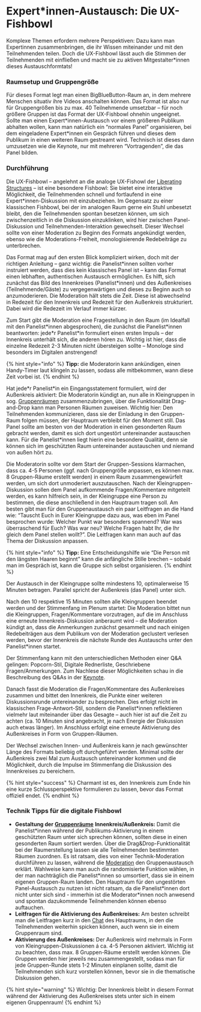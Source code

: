 # Expert\*innen-Austausch: Die UX- Fishbowl

Komplexe Themen erfordern mehrere Perspektiven: Dazu kann man Expertinnen zusammenbringen, die ihr Wissen miteinander und mit den Teilnehmenden teilen. Doch die UX-Fishbowl lässt auch die Stimmen der Teilnehmenden mit einfließen und macht sie zu aktiven Mitgestalter\*innen dieses Austauschformtats!

### **Raumsetup und Gruppengröße**

Für dieses Format legt man einen BigBlueButton-Raum an, in dem mehrere Menschen situativ ihre Videos anschalten können. Das Format ist also nur für Gruppengrößen bis zu max. 40 Teilnehmende umsetzbar – für noch größere Gruppen ist das Format der UX-Fishbowl ohnehin ungeeignet.  
Sollte man einen Expert\*innen-Austausch vor einem größeren Publikum abhalten wollen, kann man natürlich ein “normales Panel” organisieren, bei dem eingeladene Expert\*innen ein Gespräch führen und dieses dem Publikum in einen weiteren Raum gestreamt wird. Technisch ist dieses dann umzusetzen wie die Keynote, nur mit mehreren “Vortragenden”, die das Panel bilden.  


### **Durchführung**

Die UX-Fishbowl – angelehnt an die analoge UX-Fishowl der [Liberating Structures](https://liberatingstructures.de/liberating-structures-menue/user-experience-fishbowl/) – ist eine besondere Fishbowl: Sie bietet eine interaktive Möglichkeit, die Teilnehmenden schnell und fortlaufend in eine Expert\*innen-Diskussion mit einzubeziehen. Im Gegensatz zu einer klassischen Fishbowl, bei der im analogen Raum gerne ein Stuhl unbesetzt bleibt, den die Teilnehmenden spontan besetzen können, um sich zwischenzeitlich in die Diskussion einzuklinken, wird hier zwischen Panel-Diskussion und Teilnehmenden-Interaktion gewechselt. Dieser Wechsel sollte von einer Moderation zu Beginn des Formats angekündigt werden, ebenso wie die Moderations-Freiheit, monologisierende Redebeiträge zu unterbrechen.

Das Format mag auf den ersten Blick kompliziert wirken, doch mit der richtigen Anleitung – ganz wichtig: die Panelist\*innen sollten vorher instruiert werden, dass dies kein klassisches Panel ist – kann das Format einen lebhaften, authentischen Austausch ermöglichen. Es hilft, sich zunächst das Bild des Innenkreises \(Panelist\*innen\) und des Außenkreises \(Teilnehmende/Gäste\) zu vergegenwärtigen und dieses zu Beginn auch so anzumoderieren. Die Moderation hält stets die Zeit. Diese ist abwechselnd in Redezeit für den Innenkreis und Redezeit für den Außenkreis strukturiert. Dabei wird die Redezeit im Verlauf immer kürzer.

Zum Start gibt die Moderation eine Fragestellung in den Raum \(im Idealfall mit den Panelist\*innen abgesprochen\), die zunächst die Panelist\*innen beantworten: jede\*r Panelist\*in formuliert einen ersten Impuls – der Innenkreis unterhält sich, die anderen hören zu. Wichtig ist hier, dass die einzelne Redezeit 2-3 Minuten nicht übersteigen sollte – Monologe sind besonders im Digitalen anstrengend! 

{% hint style="info" %}
**Tipp:** die Moderatorin kann ankündigen, einen Handy-Timer laut klingeln zu lassen, sodass alle mitbekommen, wann diese Zeit vorbei ist.
{% endhint %}

Hat jede\*r Panelist\*in ein Eingangsstatement formuliert, wird der Außenkreis aktiviert: Die Moderatorin kündigt an, nun alle in Kleingruppen in sog. [Gruppenräumen](../../funktionalitaeten/bigbluebutton/breakout-gruppenraeume.md) zusammenzubringen, über die Funktionalität Drag-and-Drop kann man Personen Räumen zuweisen. Wichtig hier: Den Teilnehmenden kommunizieren, dass sie der Einladung in den Gruppen-Raum folgen müssen, der Hauptraum verbleibt für den Moment still. Das Panel sollte am besten von der Moderation in einen gesonderten Raum gebracht werden, damit es sich dort ungestört untereinander austauschen kann. Für die Panelist\*innen liegt hierin eine besondere Qualität, denn sie können sich im geschützten Raum untereinander austauschen und niemand von außen hört zu.

Die Moderatorin sollte vor dem Start der Gruppen-Sessions klarmachen, dass ca. 4-5 Personen \(ggf. nach Gruppengröße anpassen, es können max. 8 Gruppen-Räume erstellt werden\) in einem Raum zusammengewürfelt werden, um sich dort unmoderiert auszutauschen. Nach der Kleingruppen-Diskussion sollen dem Panel aufkommende Fragen/Kommentare mitgeteilt werden, es kann hilfreich sein, in der Kleingruppe eine Person zu bestimmen, die diese anschließend in den Hauptraum tragen soll. Am besten gibt man für den Gruppenaustausch ein paar Leitfragen an die Hand wie: “Tauscht Euch in Eurer Kleingruppe dazu aus, was eben im Panel besprochen wurde: Welcher Punkt war besonders spannend? War was überraschend für Euch? Was war neu? Welche Fragen habt Ihr, die Ihr gleich dem Panel stellen wollt?”. Die Leitfragen kann man auch auf das Thema der Diskussion anpassen.

{% hint style="info" %}
**Tipp:** Eine Entscheidungshilfe wie “Die Person mit den längsten Haaren beginnt” kann die anfängliche Stille brechen – sobald man im Gespräch ist, kann die Gruppe sich selbst organisieren.
{% endhint %}

Der Austausch in der Kleingruppe sollte mindestens 10, optimalerweise 15 Minuten betragen. Parallel spricht der Außenkreis \(das Panel\) unter sich.

Nach den 10 respektive 15 Minuten sollten alle Kleingruppen beendet werden und der Stimmenfang im Plenum startet: Die Moderation bittet nun die Kleingruppen, Fragen/Kommentare vorzutragen, auf die im Anschluss eine erneute Innenkreis-Diskussion anberaumt wird – die Moderation kündigt an, dass die Anmerkungen zunächst gesammelt und nach einigen Redebeiträgen aus dem Publikum von der Moderation geclustert verlesen werden, bevor der Innenkreis die nächste Runde des Austauschs unter den Panelist\*innen startet.  
  
Der Stimmenfang kann mit den unterschiedlichen Methoden einer Q&A gelingen: Popcorn-Stil, Digitale Rednerliste, Geschriebene Fragen/Anmerkungen. Zum Nachlese dieser Möglichkeiten schau in die Beschreibung des Q&As in der [Keynote](fishbowl.md).   
  
Danach fasst die Moderation die Fragen/Kommentare des Außenkreises zusammen und bittet den Innenkreis, die Punkte einer weiteren Diskussionsrunde untereinander zu besprechen. Dies erfolgt nicht im klassischen Frage-Antwort-Stil, sondern die Panelist\*innen reflektieren vielmehr laut miteinander über das Gesagte – auch hier ist auf die Zeit zu achten \(ca. 10 Minuten sind angebracht, je nach Energie der Diskussion auch etwas länger\). Im Anschluss erfolgt eine erneute Aktivierung des Außenkreises in Form von Gruppen-Räumen.  
  
Der Wechsel zwischen Innen- und Außenkreis kann je nach gewünschter Länge des Formats beliebig oft durchgeführt werden. Minimal sollte der Außenkreis zwei Mal zum Austausch untereinander kommen und die Möglichkeit, durch die Impulse im Stimmenfang die Diskussion des Innenkreises zu bereichern.

{% hint style="success" %}
Charmant ist es, den Innenkreis zum Ende hin eine kurze Schlussperspektive formulieren zu lassen, bevor das Format offiziell endet.
{% endhint %}

### **Technik Tipps für die digitale Fishbowl**

* **Gestaltung der** [**Gruppenräume**](../../funktionalitaeten/bigbluebutton/breakout-gruppenraeume.md) **Innenkreis/Außenkreis:** Damit die Panelist\*innen während der Publikums-Aktivierung in einem geschützten Raum unter sich sprechen können, sollten diese in einen gesonderten Raum sortiert werden. Über die Drag&Drop-Funktionalität bei der Raumerstellung lassen sie alle Teilnehmenden bestimmten Räumen zuordnen. Es ist ratsam, dies von einer Technik-Moderation durchführen zu lassen, während die [Moderation](../../funktionalitaeten/bigbluebutton/moderator-innen-rechte.md) den Gruppenaustausch erklärt. Wahlweise kann man auch die randomisierte Funktion wählen, in der man nachträglich die Panelist\*innen so umsortiert, dass sie in einem eigenen Gruppen-Raum landen. Den Hauptraum für den ungestörten Panel-Austausch zu nutzen ist nicht ratsam, da die Panelist\*innen dort nicht unter sich sind - immerhin ist die Moderator\*innen noch anwesend und spontan dazukommende Teilnehmenden können ebenso auftauchen.
* **Leitfragen für die Aktivierung des Außenkreises:** Am besten schreibt man die Leitfragen kurz in den [Chat](../../funktionalitaeten/bigbluebutton/interaktion.md) des Hauptraums, in den die Teilnehmenden weiterhin spicken können, auch wenn sie in einem Gruppenraum sind. 
* **Aktivierung des Außenkreises:** Der Außenkreis wird mehrmals in Form von Kleingruppen-Diskussionen á ca. 4-5 Personen aktiviert. Wichtig ist zu beachten, dass max. 8 Gruppen-Räume erstellt werden können. Die Gruppen werden hier jeweils neu zusammengestellt, sodass man für jede Gruppen-Runde stets 1-2 Minuten einplanen sollte, damit die Teilnehmenden sich kurz vorstellen können, bevor sie in die thematische Diskussion gehen. 

{% hint style="warning" %}
Wichtig: Der Innenkreis bleibt in diesem Format während der Aktivierung des Außenkreises stets unter sich in einem eigenen Gruppenraum!
{% endhint %}

